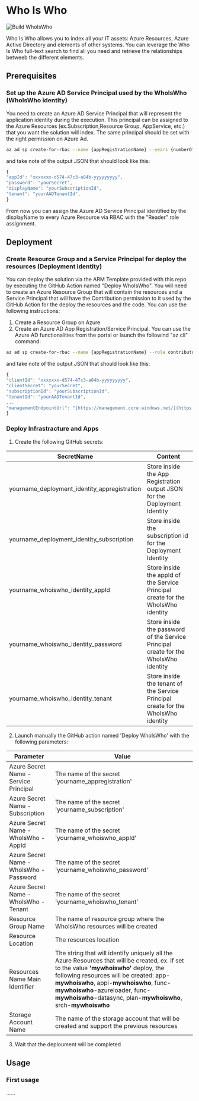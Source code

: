 # Who Is Who
![Build WhoIsWho](https://github.com/nicolgit/whoiswho/workflows/Build%20WhoIsWho/badge.svg)

Who Is Who allows you to index all your IT assets: Azure Resources, Azure Active Directory and elements of other systems.
You can leverage the Who Is Who full-text search to find all you need and retrieve the relationships betweeb the different elements.

## Prerequisites 
### Set up the Azure AD Service Principal used by the WhoIsWho (WhoIsWho identity)
You need to create an Azure AD Service Principal that will represent the application identity during the execution. This principal can be assigned to the Azure Resources (ex.Subscription,Resource Group, AppService, etc.) that you want the solution will index. The same principal should be set with the right permission on Azure Ad.
``` bash
az ad sp create-for-rbac --name {appRegistrationName} --years {numberOfTheYearOfExpirationForGeneratedPassword} --skip-assignment
```
and take note of the output JSON that should look like this:
``` javascript
{
"appId": "xxxxxxx-d574-47c3-a84b-yyyyyyyyy",
"password": "yourSecret",
"displayName": "yourSubscriptionId",
"tenant": "yourAADTenantId",
}
```
From now you can assign the Azure AD Service Principal identified by the displayName to every Azure Resource via RBAC with the "Reader" role assignment. 

## Deployment
### Create Resource Group and a Service Principal for deploy the resources (Deployment identity)
You can deploy the solution via the ARM Template provided with this repo by executing the GitHub Action named "Deploy WhoIsWho". You will need to create an Azure Resource Group that will contain the resources and a Service Principal that will have the Contribution permission to it used by the GitHub Action for the deploy the resources and the code. You can use the following instructions: 
1. Create a Resource Group on Azure
2. Create an Azure AD App Registration/Service Principal. You can use the Azure AD functionalities from the portal or launch the followind "az cli" command:

``` bash
az ad sp create-for-rbac --name {appRegistrationName} --role contributor --scopes /subscriptions/{subscriptionID}/resourceGroups/{resourceGroupName} --sdk-auth
```
 and take note of the output JSON that should look like this:
``` javascript
{
"clientId": "xxxxxxx-d574-47c3-a84b-yyyyyyyyy",
"clientSecret": "yourSecret",
"subscriptionId": "yourSubscriptionId",
"tenantId": "yourAADTenantId",
...
"managementEndpointUrl": "[https://management.core.windows.net/](https://management.core.windows.net/)"
}
```

### Deploy Infrastracture and Apps

1. Create the following GitHub secrets:

| SecretName| Content |
| --- | --- |
| yourname_deployment_identity_appregistration | Store inside the App Registration output JSON for the Deployment Identity |
| yourname_deployment_identity_subscription | Store inside the subscription id for the Deployment Identity |
| yourname_whoiswho_identity_appId | Store inside the appId of the Service Principal create for the WhoIsWho identity |
| yourname_whoiswho_identity_password | Store inside the password of the Service Principal create for the WhoIsWho identity |
| yourname_whoiswho_identity_tenant |  Store inside the tenant of the Service Principal create for the WhoIsWho identity |

2. Launch manually the GitHub action named 'Deploy WhoIsWho' with the following parameters:

|                            Parameter                                      | Value |
| --- | --- |
| Azure Secret Name - Service Principal | The name of the secret 'yourname_appregistration' |
| Azure Secret Name - Subscription | The name of the secret 'yourname_subscription' |
| Azure Secret Name - WhoIsWho - AppId | The name of the secret 'yourname_whoiswho_appId' |
| Azure Secret Name - WhoIsWho - Password | The name of the secret 'yourname_whoiswho_password' |
| Azure Secret Name - WhoIsWho - Tenant |The name of the secret 'yourname_whoiswho_tenant' |
| Resource Group Name | The name of resource group where the WhoIsWho resources will be created|
| Resource Location | The resources location |
| Resources Name Main Identifier | The string that will identify uniquely all the Azure Resources that will be created, ex. if set to the value **'mywhoiswho'** deploy, the following resources will be created: app-**mywhoiswho**, appi-**mywhoiswho**, func-**mywhoiswho**-azureloader, func-**mywhoiswho**-datasync, plan-**mywhoiswho**, srch-**mywhoiswho**|
| Storage Account Name | The name of the storage account that will be created and support the previous resources |

3. Wait that the deploument will be completed
   
## Usage 
### First usage
......
